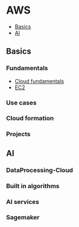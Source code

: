 # AWS
- [Basics](#basics)
- [AI](#ai)

## Basics
### Fundamentals
- [Cloud fundamentals](1.Basics/1.Fundamentals/1.Cloud/README.md)
- [EC2](1.Basics/1.Fundamentals/4.EC2/README.md)

### Use cases

### Cloud formation

### Projects

## AI
### DataProcessing-Cloud

### Built in algorithms

### AI services

### Sagemaker
